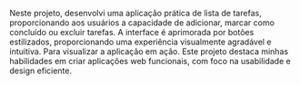 Neste projeto, desenvolvi uma aplicação prática de lista de tarefas, proporcionando aos usuários a capacidade de adicionar, marcar como concluído ou excluir tarefas. A interface é aprimorada por botões estilizados, proporcionando uma experiência visualmente agradável e intuitiva. Para visualizar a aplicação em ação. Este projeto destaca minhas habilidades em criar aplicações web funcionais, com foco na usabilidade e design eficiente.
